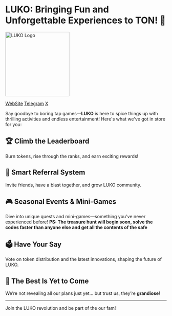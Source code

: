 # LUKO: Bringing Fun and Unforgettable Experiences to TON! 🎉

<img src="https://i.ibb.co/hsJqWM7/IMAGE-2025-01-17-20-06-48.jpg" alt="LUKO Logo" width="200">

[WebSite](https://lukocoin.com)
[Telegram](https://t.me/LukosChannel)
[X](https://x.com/lukocoin?s=21)

Say goodbye to boring tap games—**LUKO** is here to spice things up with thrilling activities and endless entertainment! Here's what we've got in store for you:

## 🏆 Climb the Leaderboard  
Burn tokens, rise through the ranks, and earn exciting rewards!

## 🤝 Smart Referral System  
Invite friends, have a blast together, and grow LUKO community.

## 🎮 Seasonal Events & Mini-Games  
Dive into unique quests and mini-games—something you've never experienced before! **PS: The treasure hunt will begin soon, solve the codes faster than anyone else and get all the contents of the safe**

## 🗳️ Have Your Say  
Vote on token distribution and the latest innovations, shaping the future of LUKO.

## 🚀 The Best Is Yet to Come  
We’re not revealing all our plans just yet... but trust us, they’re **grandiose**!

---

Join the LUKO revolution and be part of the our fam!
